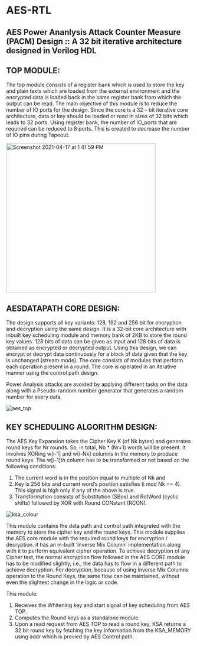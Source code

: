 # AES-RTL


## AES Power Ananlysis Attack Counter Measure (PACM) Design :: A 32 bit iterative architecture designed in Verilog HDL

## **TOP MODULE:**

The top module consists of a register bank which is used to store the key and plain texts which are loaded from the external environment and the encrypted data is loaded back in the same register bank from which the output can be read. The main objective of this module is to reduce the number of IO ports for the design. Since the core is a 32 – bit iterative core architecture, data or key should be loaded or read in sizes of 32 bits which leads to 32 ports. Using register bank, the number of IO_ports that are required can be reduced to 8 ports. This is created to decrease the number of IO pins during Tapeout.

<img width="405" alt="Screenshot 2021-04-17 at 1 41 59 PM" src="https://user-images.githubusercontent.com/81558273/115106547-182bfc00-9f83-11eb-8eff-7471dfdd2a14.png">

## **AESDATAPATH CORE DESIGN:**

The design supports all key variants: 128, 192 and 256 bit for encryption and decryption using the same design. It is a 32-bit core architecture with inbuilt key scheduling module and memory bank of 2KB to store the round key values. 128 bits of data can be given as input and 128 bits of data is obtained as encrypted or decrypted output. Using this design, we can encrypt or decrypt data continuously for a block of data given that the key is unchanged (stream mode). The core consists of modules that perform each operation present in a round. The core is operated in an iterative manner using the control path design. 

Power Analysis attacks are avoided by applying different tasks on the data along with a Pseudo-random number generator that generates a random number for every data. 

![aes_top](https://user-images.githubusercontent.com/81558273/115106542-0c403a00-9f83-11eb-81dc-d9d5e92057ad.jpg)

## **KEY SCHEDULING ALGORITHM DESIGN:** 
The AES Key Expansion takes the Cipher Key K (of Nk bytes) and generates round keys for Nr rounds. So, in total, Nb * (Nr+1) words will be present. 
It involves XORing w\[i-1] and w\[i-Nk] columns in the memory to produce round keys. The w\[i-1]th column has to be transformed or not based on the following conditions: 
1. The current word is in the position equal to multiple of Nk and 
2. Key is 256 bits and current word’s position satisfies (i mod  Nk == 4). This signal is high only if any of the above is true.
3. Transformation consists of Substitution (SBox) and RotWord (cyclic shifts) followed by XOR with Round CONstant (RCON).

![ksa_colour](https://user-images.githubusercontent.com/81558273/120992843-9eeda000-c7a0-11eb-9e91-d3219ac215c6.jpg)

This module contains the data path and control path integrated with the memory to store the cipher key and the round keys. This module supplies the AES core module with the required round keys for encryption / decryption. it has an in-built ‘Inverse Mix Column’ implementation along with it to perform equivalent cipher operation. To achieve decryption of any Cipher text, the normal encryption flow followed in the AES CORE module has to be modified slightly, i.e., the data has to flow in a different path to achieve decryption. For decryption, because of using Inverse Mix Columns operation to the Round Keys, the same flow can be maintained, without even the slightest change in the logic or code. 

This module:
1.	Receives the Whitening key and start signal of key scheduling from AES TOP.
2.	Computes the Round keys as a standalone module.
4.	Upon a read request from AES TOP to read a round key, KSA returns a 32 bit round key by fetching the key information from the KSA_MEMORY using addr which is provied by AES Control path.
